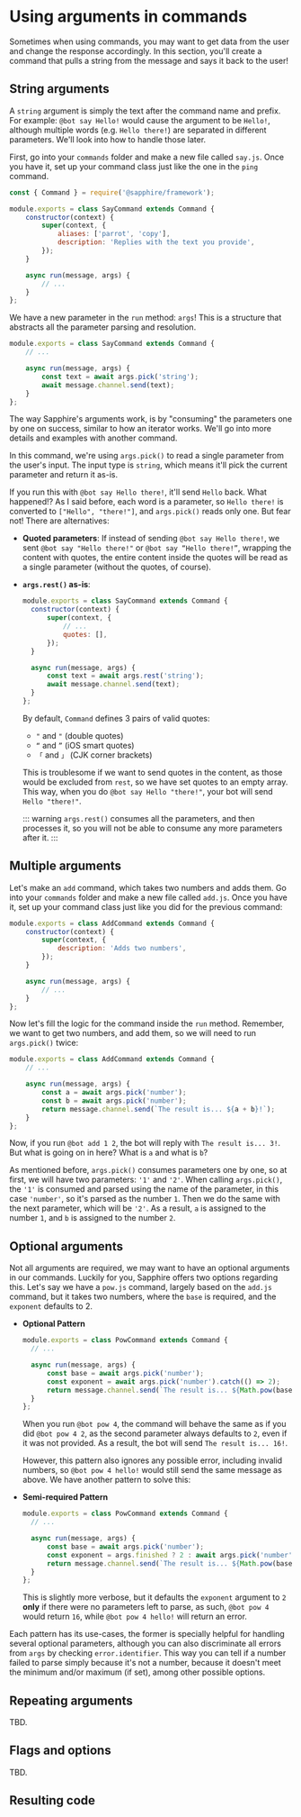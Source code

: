 # Using arguments in commands

Sometimes when using commands, you may want to get data from the user and change the response accordingly. In this section, you'll create a command that pulls a string from the message and says it back to the user!

## String arguments

A `string` argument is simply the text after the command name and prefix. For example: `@bot say Hello!` would cause the argument to be `Hello!`, although multiple words (e.g. `Hello there!`) are separated in different parameters. We'll look into how to handle those later.

First, go into your `commands` folder and make a new file called `say.js`. Once you have it, set up your command class just like the one in the `ping` command.

```js
const { Command } = require('@sapphire/framework');

module.exports = class SayCommand extends Command {
	constructor(context) {
		super(context, {
			aliases: ['parrot', 'copy'],
			description: 'Replies with the text you provide',
		});
	}

	async run(message, args) {
		// ...
	}
};
```

We have a new parameter in the `run` method: `args`! This is a structure that abstracts all the parameter parsing and resolution.

```js {5}
module.exports = class SayCommand extends Command {
	// ...

	async run(message, args) {
		const text = await args.pick('string');
		await message.channel.send(text);
	}
};
```

The way Sapphire's arguments work, is by "consuming" the parameters one by one on success, similar to how an iterator works. We'll go into more details and examples with another command.

In this command, we're using `args.pick()` to read a single parameter from the user's input. The input type is `string`, which means it'll pick the current parameter and return it as-is.

If you run this with `@bot say Hello there!`, it'll send `Hello` back. What happened!? As I said before, each word is a parameter, so `Hello there!` is converted to `["Hello", "there!"]`, and `args.pick()` reads only one. But fear not! There are alternatives:

- **Quoted parameters**:
  If instead of sending `@bot say Hello there!`, we sent `@bot say "Hello there!"` or `@bot say “Hello there!”`, wrapping the content with quotes, the entire content inside the quotes will be read as a single parameter (without the quotes, of course).

- **`args.rest()` as-is**:
  ```js {5,10}
  module.exports = class SayCommand extends Command {
  	constructor(context) {
  		super(context, {
  			// ...
  			quotes: [],
  		});
  	}
  
  	async run(message, args) {
  		const text = await args.rest('string');
  		await message.channel.send(text);
  	}
  };
  ```

  By default, `Command` defines 3 pairs of valid quotes:

  - `"` and `"` (double quotes)
  - `“` and `”` (iOS smart quotes)
  - `「` and `」` (CJK corner brackets)

  This is troublesome if we want to send quotes in the content, as those would be excluded from `rest`, so we have set quotes to an empty array. This way, when you do `@bot say Hello "there!"`, your bot will send `Hello "there!"`.

  ::: warning
  `args.rest()` consumes all the parameters, and then processes it, so you will not be able to consume any more parameters after it.
  :::

## Multiple arguments

Let's make an `add` command, which takes two numbers and adds them. Go into your `commands` folder and make a new file called `add.js`. Once you have it, set up your command class just like you did for the previous command:

```js
module.exports = class AddCommand extends Command {
	constructor(context) {
		super(context, {
			description: 'Adds two numbers',
		});
	}

	async run(message, args) {
		// ...
	}
};
```

Now let's fill the logic for the command inside the `run` method. Remember, we want to get two numbers, and add them, so we will need to run `args.pick()` twice:

```js {5-6}
module.exports = class AddCommand extends Command {
	// ...

	async run(message, args) {
		const a = await args.pick('number');
		const b = await args.pick('number');
		return message.channel.send(`The result is... ${a + b}!`);
	}
};
```

Now, if you run `@bot add 1 2`, the bot will reply with `The result is... 3!`. But what is going on in here? What is `a` and what is `b`?

As mentioned before, `args.pick()` consumes parameters one by one, so at first, we will have two parameters: `'1'` and `'2'`. When calling `args.pick()`, the `'1'` is consumed and parsed using the name of the parameter, in this case `'number'`, so it's parsed as the number `1`. Then we do the same with the next parameter, which will be `'2'`. As a result, `a` is assigned to the number `1`, and `b` is assigned to the number `2`.

## Optional arguments

Not all arguments are required, we may want to have an optional arguments in our commands. Luckily for you, Sapphire offers two options regarding this. Let's say we have a `pow.js` command, largely based on the `add.js` command, but it takes two numbers, where the `base` is required, and the `exponent` defaults to 2.

- **Optional Pattern**
  ```js {5-6}
  module.exports = class PowCommand extends Command {
  	// ...
  
  	async run(message, args) {
  		const base = await args.pick('number');
  		const exponent = await args.pick('number').catch(() => 2);
  		return message.channel.send(`The result is... ${Math.pow(base, exponent)}!`);
  	}
  };
  ```

  When you run `@bot pow 4`, the command will behave the same as if you did `@bot pow 4 2`, as the second parameter always defaults to `2`, even if it was not provided. As a result, the bot will send `The result is... 16!`.

  However, this pattern also ignores any possible error, including invalid numbers, so `@bot pow 4 hello!` would still send the same message as above. We have another pattern to solve this:

- **Semi-required Pattern**
  ```js {6}
  module.exports = class PowCommand extends Command {
  	// ...
  
  	async run(message, args) {
  		const base = await args.pick('number');
  		const exponent = args.finished ? 2 : await args.pick('number');
  		return message.channel.send(`The result is... ${Math.pow(base, exponent)}!`);
  	}
  };
  ```

  This is slightly more verbose, but it defaults the `exponent` argument to `2` **only** if there were no parameters left to parse, as such, `@bot pow 4` would return `16`, while `@bot pow 4 hello!` will return an error.

Each pattern has its use-cases, the former is specially helpful for handling several optional parameters, although you can also discriminate all errors from `args` by checking `error.identifier`. This way you can tell if a number failed to parse simply because it's not a number, because it doesn't meet the minimum and/or maximum (if set), among other possible options.

## Repeating arguments

TBD.

## Flags and options

TBD.

## Resulting code

<ResultingCode />
